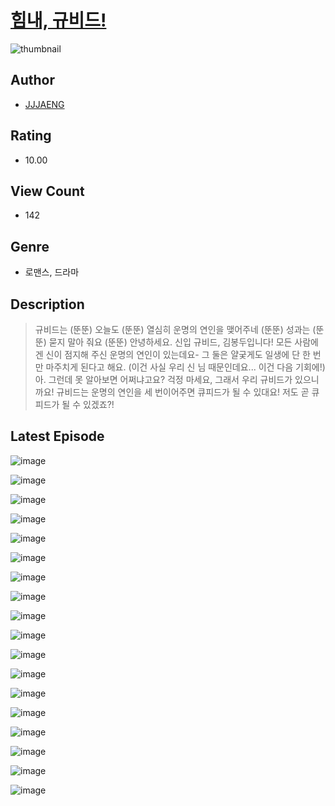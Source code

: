 # [힘내, 규비드!](https://comic.naver.com/bestChallenge/list?titleId=810243)
![thumbnail](https://image-comic.pstatic.net/user_contents_data/challenge_comic/2023/05/23/343395/upload_7149802178526655794_480x623.jpeg)

## Author
- [JJJAENG](https://comic.naver.com/artistTitle?id=343395)

## Rating
- 10.00

## View Count
- 142

## Genre
- 로맨스, 드라마

## Description
> 규비드는 (뚠뚠) 오늘도 (뚠뚠) 열심히 운명의 연인을 맺어주네 (뚠뚠) 성과는 (뚠뚠) 묻지 말아 줘요 (뚠뚠) 안녕하세요. 신입 규비드, 김봉두입니다! 모든 사람에겐 신이 점지해 주신 운명의 연인이 있는데요- 그 둘은 얄궂게도 일생에 단 한 번만 마주치게 된다고 해요. (이건 사실 우리 신 님 때문인데요... 이건 다음 기회에!) 아. 그런데 못 알아보면 어쩌냐고요? 걱정 마세요, 그래서 우리 규비드가 있으니까요! 규비드는 운명의 연인을 세 번이어주면 큐피드가 될 수 있대요! 저도 곧 큐피드가 될 수 있겠죠?!


## Latest Episode
![image](https://image-comic.pstatic.net/user_contents_data/challenge_comic/2023/05/23/343395/upload_3905245822106284641.jpeg)

![image](https://image-comic.pstatic.net/user_contents_data/challenge_comic/2023/05/23/343395/upload_3991650947703398755.jpeg)

![image](https://image-comic.pstatic.net/user_contents_data/challenge_comic/2023/05/23/343395/upload_3545850474969785699.jpeg)

![image](https://image-comic.pstatic.net/user_contents_data/challenge_comic/2023/05/23/343395/upload_3546694890537968952.jpeg)

![image](https://image-comic.pstatic.net/user_contents_data/challenge_comic/2023/05/23/343395/upload_7075828149274032433.jpeg)

![image](https://image-comic.pstatic.net/user_contents_data/challenge_comic/2023/05/23/343395/upload_7291997637198492464.jpeg)

![image](https://image-comic.pstatic.net/user_contents_data/challenge_comic/2023/05/23/343395/upload_7089340244430960737.jpeg)

![image](https://image-comic.pstatic.net/user_contents_data/challenge_comic/2023/05/23/343395/upload_3760846745264795698.jpeg)

![image](https://image-comic.pstatic.net/user_contents_data/challenge_comic/2023/05/23/343395/upload_7161628530557859120.jpeg)

![image](https://image-comic.pstatic.net/user_contents_data/challenge_comic/2023/05/23/343395/upload_3919930688234731058.jpeg)

![image](https://image-comic.pstatic.net/user_contents_data/challenge_comic/2023/05/23/343395/upload_7363728672021374310.jpeg)

![image](https://image-comic.pstatic.net/user_contents_data/challenge_comic/2023/05/23/343395/upload_7148672967200092467.jpeg)

![image](https://image-comic.pstatic.net/user_contents_data/challenge_comic/2023/05/23/343395/upload_3979268053658843493.jpeg)

![image](https://image-comic.pstatic.net/user_contents_data/challenge_comic/2023/05/23/343395/upload_7161063363599033394.jpeg)

![image](https://image-comic.pstatic.net/user_contents_data/challenge_comic/2023/05/23/343395/upload_3558466249931710774.jpeg)

![image](https://image-comic.pstatic.net/user_contents_data/challenge_comic/2023/05/23/343395/upload_7293129038105949753.jpeg)

![image](https://image-comic.pstatic.net/user_contents_data/challenge_comic/2023/05/23/343395/upload_7221633487816700208.jpeg)

![image](https://image-comic.pstatic.net/user_contents_data/challenge_comic/2023/05/23/343395/upload_7365186632174286393.jpeg)
